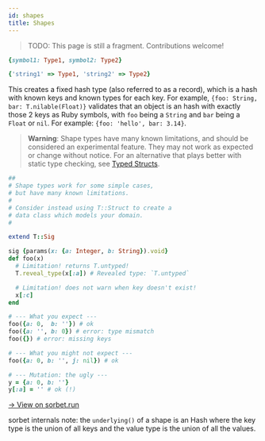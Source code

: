 ```yaml
---
id: shapes
title: Shapes
---
```


> TODO: This page is still a fragment. Contributions welcome!

```ruby
{symbol1: Type1, symbol2: Type2}

{'string1' => Type1, 'string2' => Type2}
```

This creates a fixed hash type (also referred to as a record), which is a hash
with known keys and known types for each key. For example,
`{foo: String, bar: T.nilable(Float)}` validates that an object is an hash with
exactly those 2 keys as Ruby symbols, with `foo` being a `String` and `bar`
being a `Float` or `nil`. For example: `{foo: 'hello', bar: 3.14}`.

> **Warning**: Shape types have many known limitations, and should be considered
> an experimental feature. They may not work as expected or change without
> notice. For an alternative that plays better with static type checking, see
> [Typed Structs](tstruct.md).

```ruby
##
# Shape types work for some simple cases,
# but have many known limitations.
#
# Consider instead using T::Struct to create a
# data class which models your domain.
#

extend T::Sig

sig {params(x: {a: Integer, b: String}).void}
def foo(x)
  # Limitation! returns T.untyped!
  T.reveal_type(x[:a]) # Revealed type: `T.untyped`

  # Limitation! does not warn when key doesn't exist!
  x[:c]
end

# --- What you expect ---
foo({a: 0,  b: ''}) # ok
foo({a: '', b: 0}) # error: type mismatch
foo({}) # error: missing keys

# --- What you might not expect ---
foo({a: 0, b: '', j: nil}) # ok

# --- Mutation: the ugly ---
y = {a: 0, b: ''}
y[:a] = '' # ok (!)
```

[→ View on sorbet.run](<https://sorbet.run/#%23%0A%23%20Shape%20types%20work%20for%20some%20simple%20cases%2C%0A%23%20but%20have%20many%20known%20limitations.%0A%23%0A%23%20Consider%20instead%20using%20T%3A%3AProps%20%2F%20T%3A%3AStruct%20to%20create%20a%0A%23%20data%20class%20which%20models%20your%20domain.%0A%23%0A%0Aextend%20T%3A%3ASig%0A%0Asig%20%7Bparams(x%3A%20%7Ba%3A%20Integer%2C%20b%3A%20String%7D).void%7D%0Adef%20foo(x)%0A%20%20%23%20Limitation!%20returns%20T.untyped!%0A%20%20T.reveal_type(x%5B%3Aa%5D)%20%23%20Revealed%20type%3A%20%60T.untyped%60%0A%0A%20%20%23%20Limitation!%20does%20not%20warn%20when%20key%20doesn't%20exist!%0A%20%20x%5B%3Ac%5D%0Aend%0A%0A%23%20---%20What%20you%20expect%20---%0Afoo(%7Ba%3A%200%2C%20%20b%3A%20''%7D)%20%23%20ok%0Afoo(%7Ba%3A%20''%2C%20b%3A%200%7D)%20%23%20error%3A%20type%20mismatch%0Afoo(%7B%7D)%20%23%20error%3A%20missing%20keys%0A%0A%23%20---%20What%20you%20might%20not%20expect%20---%0Afoo(%7Ba%3A%200%2C%20b%3A%20''%2C%20j%3A%20nil%7D)%20%23%20ok%0A%0A%23%20---%20Mutation%3A%20the%20ugly%20---%0Ay%20%3D%20%7Ba%3A%200%2C%20b%3A%20''%7D%0Ay%5B%3Aa%5D%20%3D%20''%20%23%20ok%20(!)%0A>)

sorbet internals note: the `underlying()` of a shape is an Hash where the key
type is the union of all keys and the value type is the union of all the values.
